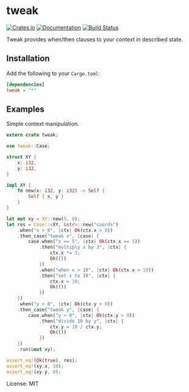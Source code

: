 # tweak

[![Crates.io](https://img.shields.io/crates/v/tweak.svg)](https://crates.io/crates/tweak)
[![Documentation](https://docs.rs/tweak/badge.svg)](https://docs.rs/tweak/)
[![Build Status](https://travis-ci.org/zoer/tweak.svg?branch=master)](https://travis-ci.org/zoer/tweak)

Tweak provides when/then clauses to your context in described state.

## Installation

Add the following to your `Cargo.toml`:

```toml
[dependencies]
tweak = "*"
```

## Examples

Simple context manipulation.

```rust
extern crate tweak;

use tweak::Case;

struct XY {
    x: i32,
    y: i32,
}

impl XY {
    fn new(x: i32, y: i32) -> Self {
        Self { x, y }
    }
}

let mut xy = XY::new(5, 0);
let res = Case::<XY, &str>::new("coords")
    .when("x > 0", |ctx| Ok(ctx.x > 0))
    .then_case("tweak x", |case| {
        case.when("x == 5", |ctx| Ok(ctx.x == 5))
            .then("multiply x by 3", |ctx| {
                ctx.x *= 3;
                Ok(())
            })
            .when("when x > 10", |ctx| Ok(ctx.x > 10))
            .then("set x to 10", |ctx| {
                ctx.x = 10;
                Ok(())
            })
    })
    .when("y > 0", |ctx| Ok(ctx.y > 0))
    .then_case("tweak y", |case| {
        case.when("y > 0", |ctx| Ok(ctx.y > 0))
            .then("divide 10 by y", |ctx| {
                ctx.y = 10 / ctx.y;
                Ok(())
            })
    })
    .run(&mut xy);

assert_eq!(Ok(true), res);
assert_eq!(xy.x, 10);
assert_eq!(xy.y, 0);
```

License: MIT
